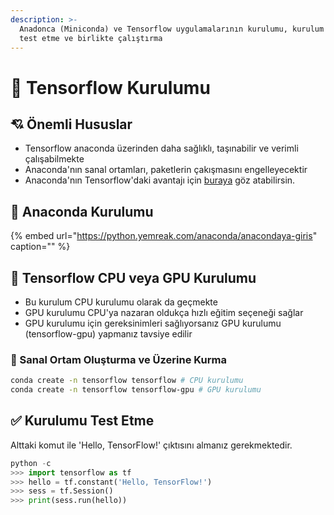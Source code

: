 ```yaml
---
description: >-
  Anadonca (Miniconda) ve Tensorflow uygulamalarının kurulumu, kurulum sonucunu
  test etme ve birlikte çalıştırma
---
```


# 🚧 Tensorflow Kurulumu

## 💘 Önemli Hususlar

* Tensorflow anaconda üzerinden daha sağlıklı, taşınabilir ve verimli çalışabilmekte
* Anaconda'nın sanal ortamları, paketlerin çakışmasını engelleyecektir
* Anaconda'nın Tensorflow'daki avantajı için [buraya](https://www.anaconda.com/tensorflow-in-anaconda/) göz atabilirsin.

## 💚 Anaconda Kurulumu

{% embed url="https://python.yemreak.com/anaconda/anacondaya-giris" caption="" %}

## 💛 Tensorflow CPU veya GPU Kurulumu

* Bu kurulum CPU kurulumu olarak da geçmekte
* GPU kurulumu CPU'ya nazaran oldukça hızlı eğitim seçeneği sağlar
* GPU kurulumu için gereksinimleri sağlıyorsanız GPU kurulumu \(tensorflow-gpu\) yapmanız tavsiye edilir

### 🚧 Sanal Ortam Oluşturma ve Üzerine Kurma

```bash
conda create -n tensorflow tensorflow # CPU kurulumu
conda create -n tensorflow tensorflow-gpu # GPU kurulumu
```

## ✅ Kurulumu Test Etme

Alttaki komut ile 'Hello, TensorFlow!' çıktısını almanız gerekmektedir.

```python
python -c
>>> import tensorflow as tf
>>> hello = tf.constant('Hello, TensorFlow!')
>>> sess = tf.Session()
>>> print(sess.run(hello))
```


